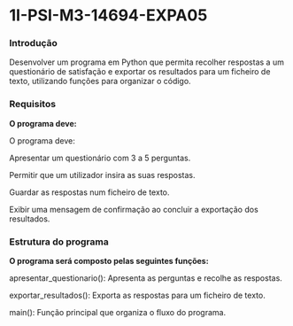# 1I-PSI-M3-14694-EXPA05
<h3> Introdução </h3>
Desenvolver um programa em Python que permita recolher respostas a um questionário de satisfação e exportar os resultados para um ficheiro de texto, utilizando funções para organizar o código.

<h3> Requisitos </h3>

**O programa deve:**

O programa deve:

Apresentar um questionário com 3 a 5 perguntas.

Permitir que um utilizador insira as suas respostas.

Guardar as respostas num ficheiro de texto.

Exibir uma mensagem de confirmação ao concluir a exportação dos resultados.


<h3> Estrutura do programa </h3>

**O programa será composto pelas seguintes funções:**

apresentar_questionario(): Apresenta as perguntas e recolhe as respostas.

exportar_resultados(): Exporta as respostas para um ficheiro de texto.

main(): Função principal que organiza o fluxo do programa.
